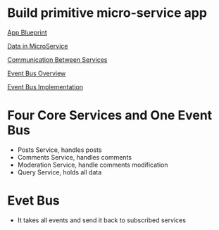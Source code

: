 # Build primitive micro-service app

[App Blueprint](https://www.notion.so/App-Blueprint-fe94002e11e84050a5d1efe52cd59598)

[Data in MicroService ](https://www.notion.so/Data-in-MicroService-6029af70b2854296ac1562e41c26f33e)

[ Communication Between Services](https://www.notion.so/Communication-Between-Services-1121c49a2873426fa2b5aa37e178afe3)

[Event Bus Overview](https://www.notion.so/Event-Bus-Overview-751be8ecdd4a46c4b18a71b42dcec79e)

[Event Bus Implementation ](https://www.notion.so/Event-Bus-Implementation-0e7f84e5a01c464f809d6e90870e1074)

# Four Core Services and One Event Bus

- Posts Service, handles posts
- Comments Service, handles comments
- Moderation Service, handle comments modification
- Query Service, holds all data

# Evet Bus

- It takes all events and send it back to subscribed services
